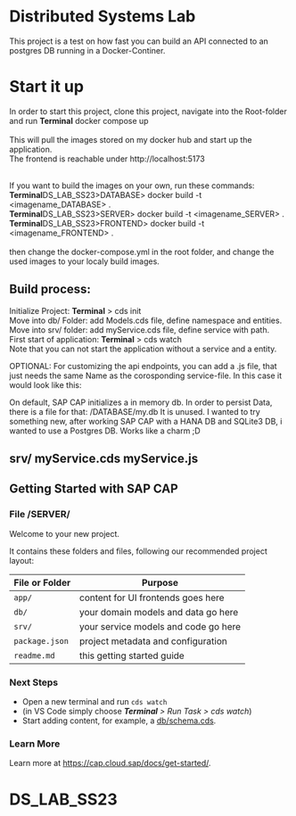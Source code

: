 # Distributed Systems Lab

This project is a test on how fast you can build an API 
connected to an postgres DB running in a Docker-Continer.

# Start it up<br>

In order to start this project, clone this project, navigate into the Root-folder <br>
and run **Terminal** docker compose up<br>
<br>
This will pull the images stored on my docker hub and start up the application.<br>
The frontend is reachable under http://localhost:5173<br><br>

If you want to build the images on your own, run these commands:<br>
**Terminal**DS_LAB_SS23>DATABASE> docker build -t <imagename_DATABASE> .<br>
**Terminal**DS_LAB_SS23>SERVER> docker build -t <imagename_SERVER> .<br>
**Terminal**DS_LAB_SS23>FRONTEND> docker build -t <imagename_FRONTEND> .<br>
<br>
then change the docker-compose.yml in the root folder, and change the used images to your localy build images.<br>

## Build process:

Initialize Project: **Terminal** > cds init <projectName> <br>
Move into db/ Folder: add Models.cds file, define namespace and entities.<br>
Move into srv/ folder: add myService.cds file, define service with path.<br>
First start of application: **Terminal** > cds watch<br>
Note that you can not start the application without a service and a entity.<br>


OPTIONAL:
For customizing the api endpoints, you can add a .js file, that just needs the 
same Name as the corosponding service-file. In this case it would look like this:

On default, SAP CAP initializes a in memory db. In order to persist Data, there is a file for that:
/DATABASE/my.db
It is unused. I wanted to try something new, after working SAP CAP with a HANA DB and SQLite3 DB, i 
wanted to use a Postgres DB. Works like a charm ;D
    
srv/
    myService.cds
    myService.js
--------------------------------------------------------------------------------

## Getting Started with SAP CAP
### File /SERVER/
Welcome to your new project.

It contains these folders and files, following our recommended project layout:

File or Folder | Purpose
---------|----------
`app/` | content for UI frontends goes here
`db/` | your domain models and data go here
`srv/` | your service models and code go here
`package.json` | project metadata and configuration
`readme.md` | this getting started guide


### Next Steps

- Open a new terminal and run `cds watch` 
- (in VS Code simply choose _**Terminal** > Run Task > cds watch_)
- Start adding content, for example, a [db/schema.cds](db/schema.cds).


### Learn More

Learn more at https://cap.cloud.sap/docs/get-started/.
# DS_LAB_SS23
